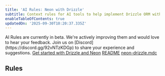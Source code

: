 ```yaml
---
title: 'AI Rules: Neon with Drizzle'
subtitle: Context rules for AI tools to help implement Drizzle ORM with Neon databases
enableTableOfContents: true
updatedOn: '2025-09-30T10:20:37.335Z'
---
```


<Admonition type="note" title="AI Rules are in Beta">
AI Rules are currently in beta. We're actively improving them and would love to hear your feedback. Join us on [Discord](https://discord.gg/92vNTzKDGp) to share your experience and suggestions.
</Admonition>

<InfoBlock>
<DocsList title="Related docs" theme="docs">
  <a href="https://orm.drizzle.team/docs/get-started/neon-new">Get started with Drizzle and Neon</a>
</DocsList>

<DocsList title="Repository" theme="repo">
  <a href="https://github.com/neondatabase-labs/ai-rules">README</a>
  <a href="https://github.com/neondatabase-labs/ai-rules/blob/main/neon-drizzle.mdc">neon-drizzle.mdc</a>
</DocsList>
</InfoBlock>

<AIRule file="neon-drizzle.mdc" name="Neon with Drizzle" />

## Rules

<ExternalCode
  url="https://raw.githubusercontent.com/neondatabase-labs/ai-rules/main/neon-drizzle.mdc"
  language="md"
/>
